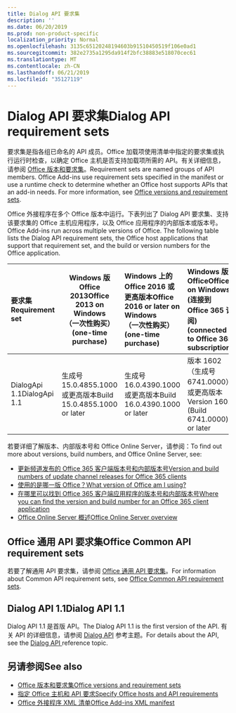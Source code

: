 ```yaml
---
title: Dialog API 要求集
description: ''
ms.date: 06/20/2019
ms.prod: non-product-specific
localization_priority: Normal
ms.openlocfilehash: 3135c65120248194603b91510450519f106e0ad1
ms.sourcegitcommit: 382e2735a1295da914f2bfc38883e518070cec61
ms.translationtype: MT
ms.contentlocale: zh-CN
ms.lasthandoff: 06/21/2019
ms.locfileid: "35127119"
---
```

# <a name="dialog-api-requirement-sets"></a><span data-ttu-id="3987e-102">Dialog API 要求集</span><span class="sxs-lookup"><span data-stu-id="3987e-102">Dialog API requirement sets</span></span>

<span data-ttu-id="3987e-p101">要求集是指各组已命名的 API 成员。Office 加载项使用清单中指定的要求集或执行运行时检查，以确定 Office 主机是否支持加载项所需的 API。有关详细信息，请参阅 [Office 版本和要求集](/office/dev/add-ins/develop/office-versions-and-requirement-sets)。</span><span class="sxs-lookup"><span data-stu-id="3987e-p101">Requirement sets are named groups of API members. Office Add-ins use requirement sets specified in the manifest or use a runtime check to determine whether an Office host supports APIs that an add-in needs. For more information, see [Office versions and requirement sets](/office/dev/add-ins/develop/office-versions-and-requirement-sets).</span></span>

<span data-ttu-id="3987e-p102">Office 外接程序在多个 Office 版本中运行。下表列出了 Dialog API 要求集、支持该要求集的 Office 主机应用程序，以及 Office 应用程序的内部版本或版本号。</span><span class="sxs-lookup"><span data-stu-id="3987e-p102">Office Add-ins run across multiple versions of Office. The following table lists the Dialog API requirement sets, the Office host applications that support that requirement set, and the build or version numbers for the Office application.</span></span>

|  <span data-ttu-id="3987e-108">要求集</span><span class="sxs-lookup"><span data-stu-id="3987e-108">Requirement set</span></span>  | <span data-ttu-id="3987e-109">Windows 版 Office 2013</span><span class="sxs-lookup"><span data-stu-id="3987e-109">Office 2013 on Windows</span></span><br><span data-ttu-id="3987e-110">（一次性购买）</span><span class="sxs-lookup"><span data-stu-id="3987e-110">(one-time purchase)</span></span> | <span data-ttu-id="3987e-111">Windows 上的 Office 2016 或更高版本</span><span class="sxs-lookup"><span data-stu-id="3987e-111">Office 2016 or later on Windows</span></span><br><span data-ttu-id="3987e-112">（一次性购买）</span><span class="sxs-lookup"><span data-stu-id="3987e-112">(one-time purchase)</span></span>   | <span data-ttu-id="3987e-113">Windows 版 Office</span><span class="sxs-lookup"><span data-stu-id="3987e-113">Office on Windows</span></span><br><span data-ttu-id="3987e-114">(连接到 Office 365 订阅)</span><span class="sxs-lookup"><span data-stu-id="3987e-114">(connected to Office 365 subscription)</span></span> |  <span data-ttu-id="3987e-115">IPad 上的 Office</span><span class="sxs-lookup"><span data-stu-id="3987e-115">Office on iPad</span></span><br><span data-ttu-id="3987e-116">(连接到 Office 365 订阅)</span><span class="sxs-lookup"><span data-stu-id="3987e-116">(connected to Office 365 subscription)</span></span>  |  <span data-ttu-id="3987e-117">Mac 上的 Office</span><span class="sxs-lookup"><span data-stu-id="3987e-117">Office on Mac</span></span><br><span data-ttu-id="3987e-118">(连接到 Office 365 订阅)</span><span class="sxs-lookup"><span data-stu-id="3987e-118">(connected to Office 365 subscription)</span></span>  | <span data-ttu-id="3987e-119">网上的 Office</span><span class="sxs-lookup"><span data-stu-id="3987e-119">Office on the web</span></span>  |  <span data-ttu-id="3987e-120">Office Online Server</span><span class="sxs-lookup"><span data-stu-id="3987e-120">Office Online Server</span></span>  |
|:-----|-----|:-----|:-----|:-----|:-----|:-----|:-----|
| <span data-ttu-id="3987e-121">DialogApi 1.1</span><span class="sxs-lookup"><span data-stu-id="3987e-121">DialogApi 1.1</span></span>  | <span data-ttu-id="3987e-122">生成号 15.0.4855.1000 或更高版本</span><span class="sxs-lookup"><span data-stu-id="3987e-122">Build 15.0.4855.1000 or later</span></span> | <span data-ttu-id="3987e-123">生成号 16.0.4390.1000 或更高版本</span><span class="sxs-lookup"><span data-stu-id="3987e-123">Build 16.0.4390.1000 or later</span></span> | <span data-ttu-id="3987e-124">版本 1602（生成号 6741.0000）或更高版本</span><span class="sxs-lookup"><span data-stu-id="3987e-124">Version 1602 (Build 6741.0000) or later</span></span> | <span data-ttu-id="3987e-125">1.22 或更高版本</span><span class="sxs-lookup"><span data-stu-id="3987e-125">1.22 or later</span></span> | <span data-ttu-id="3987e-126">15.20 或更高版本</span><span class="sxs-lookup"><span data-stu-id="3987e-126">15.20 or later</span></span>| <span data-ttu-id="3987e-127">2017 年 1 月</span><span class="sxs-lookup"><span data-stu-id="3987e-127">January 2017</span></span> | <span data-ttu-id="3987e-128">版本 1608（生成号 7601.6800）或更高版本</span><span class="sxs-lookup"><span data-stu-id="3987e-128">Version 1608 (Build 7601.6800) or later</span></span>|

<span data-ttu-id="3987e-129">若要详细了解版本、内部版本号和 Office Online Server，请参阅：</span><span class="sxs-lookup"><span data-stu-id="3987e-129">To find out more about versions, build numbers, and Office Online Server, see:</span></span>

- [<span data-ttu-id="3987e-130">更新频道发布的 Office 365 客户端版本号和内部版本号</span><span class="sxs-lookup"><span data-stu-id="3987e-130">Version and build numbers of update channel releases for Office 365 clients</span></span>](https://support.office.com/article/version-and-build-numbers-of-update-channel-releases-ae942449-1fca-4484-898b-a933ea23def7)
- [<span data-ttu-id="3987e-131">使用的是哪一版 Office？</span><span class="sxs-lookup"><span data-stu-id="3987e-131">What version of Office am I using?</span></span>](https://support.office.com/article/What-version-of-Office-am-I-using-932788b8-a3ce-44bf-bb09-e334518b8b19)
- [<span data-ttu-id="3987e-132">在哪里可以找到 Office 365 客户端应用程序的版本号和内部版本号</span><span class="sxs-lookup"><span data-stu-id="3987e-132">Where you can find the version and build number for an Office 365 client application</span></span>](https://support.office.com/article/version-and-build-numbers-of-update-channel-releases-ae942449-1fca-4484-898b-a933ea23def7)
- [<span data-ttu-id="3987e-133">Office Online Server 概述</span><span class="sxs-lookup"><span data-stu-id="3987e-133">Office Online Server overview</span></span>](/officeonlineserver/office-online-server-overview)

## <a name="office-common-api-requirement-sets"></a><span data-ttu-id="3987e-134">Office 通用 API 要求集</span><span class="sxs-lookup"><span data-stu-id="3987e-134">Office Common API requirement sets</span></span>

<span data-ttu-id="3987e-135">若要了解通用 API 要求集，请参阅 [Office 通用 API 要求集](office-add-in-requirement-sets.md)。</span><span class="sxs-lookup"><span data-stu-id="3987e-135">For information about Common API requirement sets, see [Office Common API requirement sets](office-add-in-requirement-sets.md).</span></span>

## <a name="dialog-api-11"></a><span data-ttu-id="3987e-136">Dialog API 1.1</span><span class="sxs-lookup"><span data-stu-id="3987e-136">Dialog API 1.1</span></span>

<span data-ttu-id="3987e-137">Dialog API 1.1 是首版 API。</span><span class="sxs-lookup"><span data-stu-id="3987e-137">The Dialog API 1.1 is the first version of the API.</span></span> <span data-ttu-id="3987e-138">有关 API 的详细信息，请参阅 [Dialog API](/javascript/api/office/office.ui) 参考主题。</span><span class="sxs-lookup"><span data-stu-id="3987e-138">For details about the API, see the [Dialog API ](/javascript/api/office/office.ui) reference topic.</span></span>

## <a name="see-also"></a><span data-ttu-id="3987e-139">另请参阅</span><span class="sxs-lookup"><span data-stu-id="3987e-139">See also</span></span>

- [<span data-ttu-id="3987e-140">Office 版本和要求集</span><span class="sxs-lookup"><span data-stu-id="3987e-140">Office versions and requirement sets</span></span>](/office/dev/add-ins/develop/office-versions-and-requirement-sets)
- [<span data-ttu-id="3987e-141">指定 Office 主机和 API 要求</span><span class="sxs-lookup"><span data-stu-id="3987e-141">Specify Office hosts and API requirements</span></span>](/office/dev/add-ins/develop/specify-office-hosts-and-api-requirements)
- [<span data-ttu-id="3987e-142">Office 外接程序 XML 清单</span><span class="sxs-lookup"><span data-stu-id="3987e-142">Office Add-ins XML manifest</span></span>](/office/dev/add-ins/develop/add-in-manifests)

